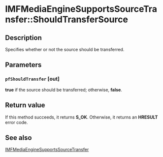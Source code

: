 # IMFMediaEngineSupportsSourceTransfer::ShouldTransferSource

## Description

Specifies whether or not the source should be transferred.

## Parameters

### `pfShouldTransfer` [out]

**true** if the source should be transferred; otherwise, **false**.

## Return value

If this method succeeds, it returns **S_OK**. Otherwise, it returns an **HRESULT** error code.

## See also

[IMFMediaEngineSupportsSourceTransfer](https://learn.microsoft.com/windows/desktop/api/mfmediaengine/nn-mfmediaengine-imfmediaenginesupportssourcetransfer)